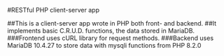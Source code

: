 #RESTful PHP client-server app

##This is a client-server app wrote in PHP both front- and backend.
##It implements basic C.R.U.D. functions, the data stored in MariaDB.
###Frontend uses cURL library for request methods.
###Backend uses MariaDB 10.4.27 to store data with mysqli functions from PHP 8.2.0
